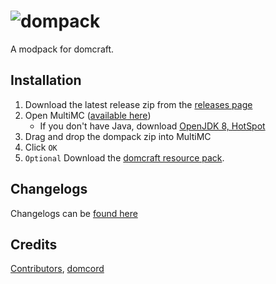 # ![dompack](https://cdn.discordapp.com/attachments/694007660063752303/706288971042258984/domcraft-final.png)
A modpack for domcraft.

## Installation
1. Download the latest release zip from the [releases page](https://github.com/dom64/dompack/releases)
2. Open MultiMC ([available here](https://multimc.org/#Download))
   * If you don't have Java, download [OpenJDK 8, HotSpot](https://adoptopenjdk.net/)
3. Drag and drop the dompack zip into MultiMC
4. Click `OK`
5. `Optional` Download the [domcraft resource pack](https://github.com/dom64/dompack/blob/master/dompack-resourcepack.zip?raw=true).

## Changelogs
Changelogs can be [found here](https://github.com/dom64/dompack/commits/master)

## Credits
[Contributors](https://github.com/dom64/dompack/graphs/contributors), [domcord](https://discord.gg/EMDEuab)

